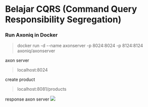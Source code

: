 # Belajar CQRS (Command Query Responsibility Segregation)
### Run Axoniq in Docker
> docker run -d --name axonserver -p 8024:8024 -p 8124:8124 axoniq/axonserver

axon server
> localhost:8024

create product 
> localhost:8081/products

response axon server
![](E:\Development\Spring\Screenshot\Screenshot_2.jpg)